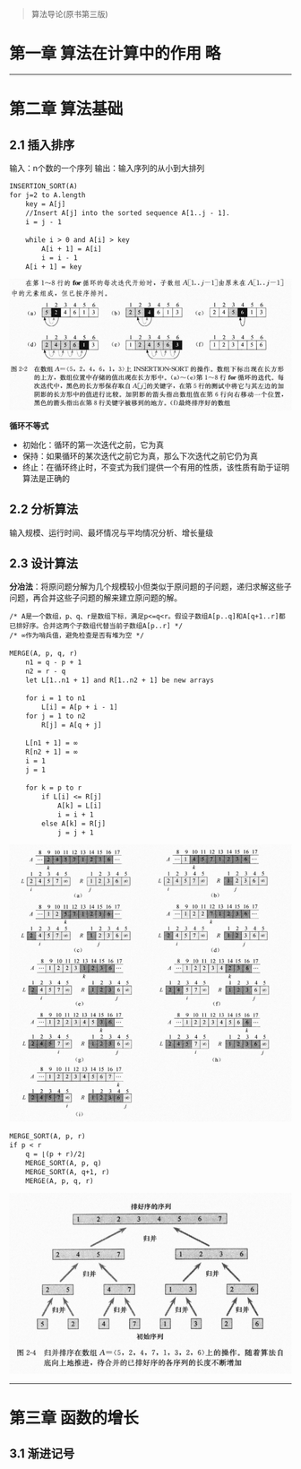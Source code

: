 > 算法导论(原书第三版)

# 第一章 算法在计算中的作用 略

---

# 第二章 算法基础

## 2.1 插入排序

输入：n个数的一个序列
输出：输入序列的从小到大排列

```
INSERTION_SORT(A)
for j=2 to A.length
    key = A[j]
    //Insert A[j] into the sorted sequence A[1..j - 1].
    i = j - 1

    while i > 0 and A[i] > key
        A[i + 1] = A[i]
        i = i - 1
    A[i + 1] = key
```

![InsertionSort](images/InsertionSort.png "插入排序示例")

**循环不等式**
- 初始化：循环的第一次迭代之前，它为真
- 保持：如果循环的某次迭代之前它为真，那么下次迭代之前它仍为真
- 终止：在循环终止时，不变式为我们提供一个有用的性质，该性质有助于证明算法是正确的

## 2.2 分析算法

输入规模、运行时间、最坏情况与平均情况分析、增长量级

## 2.3 设计算法

**分冶法**：将原问题分解为几个规模较小但类似于原问题的子问题，递归求解这些子问题，再合并这些子问题的解来建立原问题的解。

```
/* A是一个数组，p、q、r是数组下标，满足p<=q<r。假设子数组A[p..q]和A[q+1..r]都已排好序。合并这两个子数组代替当前子数组A[p..r] */
/* ∞作为哨兵值，避免检查是否有堆为空 */

MERGE(A, p, q, r)
    n1 = q - p + 1
    n2 = r - q
    let L[1..n1 + 1] and R[1..n2 + 1] be new arrays

    for i = 1 to n1
        L[i] = A[p + i - 1]
    for j = 1 to n2
        R[j] = A[q + j]

    L[n1 + 1] = ∞
    R[n2 + 1] = ∞
    i = 1
    j = 1

    for k = p to r
        if L[i] <= R[j]
            A[k] = L[i]
            i = i + 1
        else A[k] = R[j]
            j = j + 1
```

![Merge](images/Merge.png "归并示例")

```
MERGE_SORT(A, p, r)
if p < r
    q = ⌊(p + r)/2⌋
    MERGE_SORT(A, p, q)
    MERGE_SORT(A, q+1, r)
    MERGE(A, p, q, r)
```

![MergeSort](images/MergeSort.png "归并示例")

---

# 第三章 函数的增长

## 3.1 渐进记号